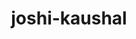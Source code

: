 ---
title: joshi-kaushal
github: https://github.com/joshi-kaushal
mode: dark
transition: 1s
score: 70.8
archetype:
- Github Actions
- Little Bit of Everything
- Badges | Tags | Icons
---